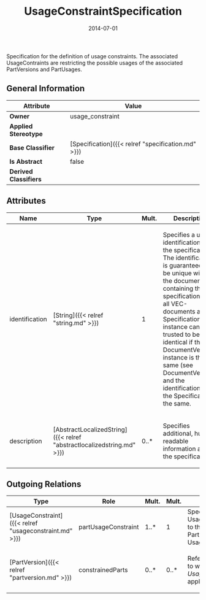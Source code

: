 ﻿---
title: UsageConstraintSpecification
toc: false
type: specs
date: "2014-07-01"
draft: false
specification: VEC
version: 1.1.1
documentType: "Recommendation"
elementType: Class
classes:
  - UsageConstraintSpecification
menu_name: vec-1.1.1
---
<p>Specification for the definition of usage constraints. The associated UsageContraints are restricting the possible usages of the associated PartVersions and PartUsages.  </p>

## General Information

| Attribute               | Value |
|-------------------------|-------|
| **Owner**               | usage_constraint |
| **Applied Stereotype**  |   |
| **Base Classifier**     | [Specification]({{< relref "specification.md" >}})<br/>  |
| **Is Abstract**         | false |
| **Derived Classifiers** |   |

## Attributes
|  Name  |  Type  |  Mult.  |  Description  |  Owning Classifier  |
|--------|--------|---------|---------------|--------------|
|identification | [String]({{< relref "string.md" >}}) | 1 | <p> Specifies a unique identification of the specification. The identification is guaranteed to be unique within the document containing the specification. Over all VEC-documents a Specification-instance can be trusted to be identical if the DocumentVersion-instance is the same (see DocumentVersion) and the identification of the Specification is the same.      </p> | [Specification]({{< relref "specification.md" >}}) |
|description | [AbstractLocalizedString]({{< relref "abstractlocalizedstring.md" >}}) | 0..* | <p> Specifies additional, human readable information about the specification.      </p> | [Specification]({{< relref "specification.md" >}}) |

## Outgoing Relations
|    Type  |   Role   |   Mult.   |   Mult.   |   Description   |
|----------|----------|-----------|-----------|-----------------|
| [UsageConstraint]({{< relref "usageconstraint.md" >}}) | partUsageConstraint | 1..* | 1 | Specifies the UsageConstraints that apply to the PartVersion or PartUsages described by the UsageConstraintSpecification. |
| [PartVersion]({{< relref "partversion.md" >}}) | constrainedParts | 0..* | 0..* | <p> References the <i>PartVersions</i> to which this <i>UsageConstraintSpecification</i> applies.      </p> |
